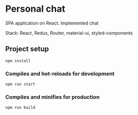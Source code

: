 # Personal chat

SPA application on React. Implemented chat

Stack: React, Redux, Router, material-ui, styled-components

## Project setup
```
npm install
```

### Compiles and hot-reloads for development
```
npm run start
```

### Compiles and minifies for production
```
npm run build
```
